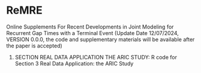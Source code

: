 # ReMRE
 Online Supplements For Recent Developments in Joint Modeling for Recurrent Gap Times with a Terminal Event (Update Date 12/07/2024, VERSION 0.0.0, the code and supplementary materials will be available after the paper is accepted)

1. SECTION REAL DATA APPLICATION THE ARIC STUDY: R code for Section 3 Real Data Application: the ARIC Study
